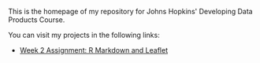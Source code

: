 This is the homepage of my repository for Johns Hopkins' Developing Data Products Course.

You can visit my projects in the following links:
- [Week 2 Assignment: R Markdown and Leaflet](https://mi-prata.github.io/Developing-Data-Products/myMap.html)
